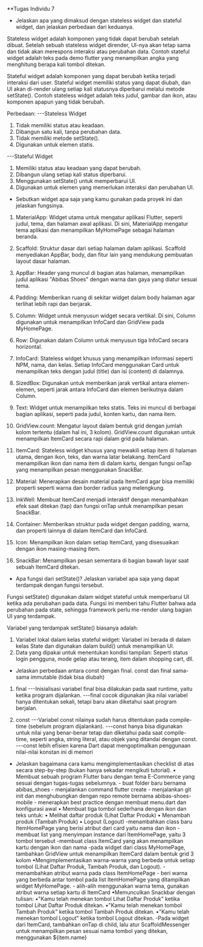 **Tugas Individu 7
- Jelaskan apa yang dimaksud dengan stateless widget dan stateful widget, dan jelaskan perbedaan dari keduanya.

Stateless widget adalah komponen yang tidak dapat berubah setelah dibuat. Setelah sebuah stateless widget dirender, UI-nya akan tetap sama dan tidak akan merespons interaksi atau perubahan data. Contoh stateful widget adalah teks pada demo flutter yang menampilkan angka yang menghitung berapa kali tombol ditekan.

Stateful widget adalah komponen yang dapat berubah ketika terjadi interaksi dari user. Stateful widget memiliki status yang dapat diubah, dan UI akan di-render ulang setiap kali statusnya diperbarui melalui metode setState(). Contoh stateless widget adalah teks judul, gambar dan ikon, atau komponen apapun yang tidak berubah.

Perbedaan:
---Stateless Widget	
1. Tidak memiliki status atau keadaan.	
2. Dibangun satu kali, tanpa perubahan data.	
3. Tidak memiliki metode setState().	
4. Digunakan untuk elemen statis.	

---Stateful Widget
1. Memiliki status atau keadaan yang dapat berubah.
2. Dibangun ulang setiap kali status diperbarui.
3. Menggunakan setState() untuk memperbarui UI.
4. Digunakan untuk elemen yang memerlukan interaksi dan perubahan UI.

- Sebutkan widget apa saja yang kamu gunakan pada proyek ini dan jelaskan fungsinya.

1. MaterialApp: Widget utama untuk mengatur aplikasi Flutter, seperti judul, tema, dan halaman awal aplikasi. Di sini, MaterialApp mengatur tema aplikasi dan menampilkan MyHomePage sebagai halaman beranda.

2. Scaffold: Struktur dasar dari setiap halaman dalam aplikasi. Scaffold menyediakan AppBar, body, dan fitur lain yang mendukung pembuatan layout dasar halaman.

3. AppBar: Header yang muncul di bagian atas halaman, menampilkan judul aplikasi "Abibas Shoes" dengan warna dan gaya yang diatur sesuai tema.

4. Padding: Memberikan ruang di sekitar widget dalam body halaman agar terlihat lebih rapi dan berjarak.

5. Column: Widget untuk menyusun widget secara vertikal. Di sini, Column digunakan untuk menampilkan InfoCard dan GridView pada MyHomePage.

6. Row: Digunakan dalam Column untuk menyusun tiga InfoCard secara horizontal.

7. InfoCard: Stateless widget khusus yang menampilkan informasi seperti NPM, nama, dan kelas. Setiap InfoCard menggunakan Card untuk menampilkan teks dengan judul (title) dan isi (content) di dalamnya.

8. SizedBox: Digunakan untuk memberikan jarak vertikal antara elemen-elemen, seperti jarak antara InfoCard dan elemen berikutnya dalam Column.

9. Text: Widget untuk menampilkan teks statis. Teks ini muncul di berbagai bagian aplikasi, seperti pada judul, konten kartu, dan nama item.

10. GridView.count: Mengatur layout dalam bentuk grid dengan jumlah kolom tertentu (dalam hal ini, 3 kolom). GridView.count digunakan untuk menampilkan ItemCard secara rapi dalam grid pada halaman.

11. ItemCard: Stateless widget khusus yang mewakili setiap item di halaman utama, dengan ikon, teks, dan warna latar belakang. ItemCard menampilkan ikon dan nama item di dalam kartu, dengan fungsi onTap yang menampilkan pesan menggunakan SnackBar.

12. Material: Menerapkan desain material pada ItemCard agar bisa memiliki properti seperti warna dan border radius yang melengkung.

13. InkWell: Membuat ItemCard menjadi interaktif dengan menambahkan efek saat ditekan (tap) dan fungsi onTap untuk menampilkan pesan SnackBar.

14. Container: Memberikan struktur pada widget dengan padding, warna, dan properti lainnya di dalam ItemCard dan InfoCard.

15. Icon: Menampilkan ikon dalam setiap ItemCard, yang disesuaikan dengan ikon masing-masing item.

16. SnackBar: Menampilkan pesan sementara di bagian bawah layar saat sebuah ItemCard ditekan.

- Apa fungsi dari setState()? Jelaskan variabel apa saja yang dapat terdampak dengan fungsi tersebut.

Fungsi setState() digunakan dalam widget stateful untuk memperbarui UI ketika ada perubahan pada data. Fungsi ini memberi tahu Flutter bahwa ada perubahan pada state, sehingga framework perlu me-render ulang bagian UI yang terdampak.

Variabel yang terdampak setState() biasanya adalah:
1. Variabel lokal dalam kelas stateful widget: Variabel ini berada di dalam kelas State dan digunakan dalam build() untuk menampilkan UI.
2. Data yang dipakai untuk menentukan kondisi tampilan: Seperti status login pengguna, mode gelap atau terang, item dalam shopping cart, dll.

- Jelaskan perbedaan antara const dengan final.
const dan final sama-sama immutable (tidak bisa diubah)
1. final
---Inisialisasi variabel final bisa dilakukan pada saat runtime, yaitu ketika program dijalankan.
---final cocok digunakan jika nilai variabel hanya ditentukan sekali, tetapi baru akan diketahui saat program berjalan.

2. const
---Variabel const nilainya sudah harus ditentukan pada compile-time (sebelum program dijalankan).
---const hanya bisa digunakan untuk nilai yang benar-benar tetap dan diketahui pada saat compile-time, seperti angka, string literal, atau objek yang ditandai dengan const.
---const lebih efisien karena Dart dapat mengoptimalkan penggunaan nilai-nilai konstan ini di memori

- Jelaskan bagaimana cara kamu mengimplementasikan checklist di atas secara step-by-step (bukan hanya sekadar mengikuti tutorial).
    • Membuat sebuah program Flutter baru dengan tema E-Commerce yang sesuai dengan tugas-tugas sebelumnya.
        - buat folder baru bernama abibas_shoes
        - menjalankan command flutter create
        - menjalankan git init dan menghubungkan dengan repo remote bernama abibas-shoes-mobile
        - menerapkan best practice dengan membuat menu.dart dan konfigurasi awal
    • Membuat tiga tombol sederhana dengan ikon dan teks untuk:
        • Melihat daftar produk (Lihat Daftar Produk)
        • Menambah produk (Tambah Produk)
        • Logout (Logout)
            -menambahkan class baru ItemHomePage yang berisi atribut dari card yaitu nama dan ikon
            -membuat list yang menyimpan instance dari ItemHomePage, yaitu 3 tombol tersebut
            -membuat class ItemCard yang akan menampilkan kartu dengan ikon dan nama
            -pada widget dari class MyHomePage, tambahkan GridView untuk menampilkan ItemCard dalam bentuk grid 3 kolom
    •Mengimplementasikan warna-warna yang berbeda untuk setiap tombol (Lihat Daftar Produk, Tambah Produk, dan Logout).
        - menambahkan atribut warna pada class ItemHomePage
        - beri warna yang berbeda antar tombol pada list ItemHomePage yang ditampilkan widget MyHomePage.
        - alih-alih menggunakan warna tema, gunakan atribut warna setiap kartu di ItemCard
    •Memunculkan Snackbar dengan tulisan:
        •"Kamu telah menekan tombol Lihat Daftar Produk" ketika tombol Lihat Daftar Produk ditekan.
        •"Kamu telah menekan tombol Tambah Produk" ketika tombol Tambah Produk ditekan.
        •"Kamu telah menekan tombol Logout" ketika tombol Logout ditekan.
            -Pada widget dari ItemCard, tambahkan onTap di child, lalu atur ScaffoldMessenger untuk menampilkan pesan sesuai nama tombol yang ditekan, menggunakan ${item.name}